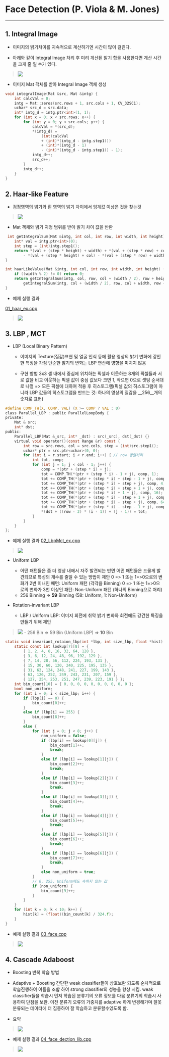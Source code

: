 # Face Detection  (P. Viola & M. Jones)

---
## 1. Integral Image

- 이미지의 밝기차이를 지속적으로 계산하기엔 시간이 많이 걸린다.

- 아래와 같이 Integral Image 처리 후 미리 계산된 밝기 합을 사용한다면 계산 시간을 크게 줄 일 수가 있다.

>  ![ ](/image/intgral.jpg)

- 이미지 Mat 객체를 받아 Integral Image 객체 생성
```c
void integralImage(Mat &src, Mat &intg) {
    int calcVal = 0;
    intg = Mat::zeros(src.rows + 1, src.cols + 1, CV_32SC1);
    uchar* src_d = src.data;
    int* intg_d = intg.ptr<int>(1, 1);
    for (int x = 0; x < src.rows; x++) {
        for (int y = 0; y < src.cols; y++) {
            calcVal = *(src_d);
            *(intg_d) =
                (int)calcVal
                + (int)*(intg_d - intg.step1())
                + (int)*(intg_d - 1)
                - (int)*(intg_d - intg.step1() - 1);
            intg_d++;
            src_d++;
        }
        intg_d++;
    }
}
```

## 2. Haar-like Feature

- 검정영역의 밝기와 흰 영역의 밝기 차이에서 임계값 이상은 것을 찾는것 

> ![ ](/image/haar_feature.jpg)
 
-  Mat 객체와 밝기 지정 범위를 받아 밝기 차이 값을 반환

```c
 int getIntegralSum(Mat &intg, int col, int row, int width, int height) {
    int* val = intg.ptr<int>(0);
    int step = (int)intg.step1();
    return *(val + (step * height) + width) + *(val + (step * row) + col)
        - *(val + (step * height) + col) - *(val + (step * row) + width);
}
```

```c
int haarLikeValue(Mat &intg, int col, int row, int width, int height) {
    if ((width % 2) != 0) return 0;
    return getIntegralSum(intg, col, row, col + (width / 2), row + height) -
        getIntegralSum(intg, col + (width / 2), row, col + width, row + height);
}
```

- 예제 실행 결과

[01_haar_ex.cpp](https://github.com/yellowdo/opencv_haar/blob/master/01_haar_ex.cpp "01_haar_ex.cpp")

>![ ](/image/intg.jpg)


## 3. LBP , MCT
-  LBP (Local Binary Pattern)
	- 이미지의 Texture(질감)표현 및 얼굴 인식 등에 활용
	영상의 밝기 변화에 강인한 특징을 가짐
	단순한 밝기의 변화는 LBP 연산에 영향을 미치지 않음

	- 구현 방법
	3x3 셀 내에서 중심에 위치하는 픽셀과 이웃하는 8개의 픽셀들과 서로 값을 비교
	이웃하는 픽셀 값이 중심 값보다 크면 1, 작으면 0으로 셋팅
	순서대로 나열 => 모든 픽셀에 대하여 적용 후 히스토그램(픽셀 값의 히스토그램이 아니라 LBP 값들의 히스토그램을 만드는 것: 하나의 영상의 질감을 __256__개의 숫자로 표현)

```c
#define COMP_TH(X, COMP, VAL) (X >= COMP ? VAL : 0)
class Parallel_LBP : public ParallelLoopBody {
private:
    Mat & src;
    int* dst;
public:
    Parallel_LBP(Mat &_src, int* _dst) : src(_src), dst(_dst) {}
    virtual void operator()(const Range &r) const {
        int row = src.rows, col = src.cols, step = (int)src.step1();
        uchar* ptr = src.ptr<uchar>(0, 0);
        for (int i = r.start; i < r.end; i++) { // row 병렬처리
            int tot, comp;
            for (int j = 1; j < col - 1; j++) {
                comp = *(ptr + (step * i) + j);
                tot = COMP_TH(*(ptr + (step * i) - 1 + j), comp, 1);
                tot += COMP_TH(*(ptr + (step * i) + step - 1 + j), comp, 2);
                tot += COMP_TH(*(ptr + (step * i) + step + j), comp, 4);
                tot += COMP_TH(*(ptr + (step * i) + step + 1 + j), comp, 8);
                tot += COMP_TH(*(ptr + (step * i) + 1 + j), comp, 16);
                tot += COMP_TH(*(ptr + (step * i) - step + 1 + j), comp, 32);
                tot += COMP_TH(*(ptr + (step * i) - step + j), comp, 64);
                tot += COMP_TH(*(ptr + (step * i) - step - 1 + j), comp, 128);
                *(dst + ((row - 2) * (i - 1)) + (j - 1)) = tot;
            }
        }
    }
};
```

 - 예제 실행 결과
[02_LbpMct_ex.cpp](https://github.com/yellowdo/opencv_haar/blob/master/02_LbpMct_ex.cpp "02_LbpMct_ex.cpp")
> ![ ](/image/LBP.jpg)

- Uniform LBP
	- 어떤 패턴들은 좀 더 영상 내에서 자주 발견되는 반면 어떤 패턴들은 드물게 발견되므로 특성의 개수를 줄일 수 있는 방법이 제안 
	0 => 1 또는 1=>0으로의 변화가 2번 이내인 패턴: Uniform 패턴 (각각을 Binning)
	0 => 1 또는 1=>0으로의 변화가 3번 이상인 패턴: Non-Uniform 패턴 (하나의 Binning으로 처리)
	- 256 Binning => __59__ Binning (58: Uniform, 1: Non-Uniform)

- Rotation-invariant LBP
	- LBP / Uniform LBP: 이미지 회전에 취약
	밝기 변화와 회전에도 강건한 특징을 만들기 위해 제안
> ![ ](/image/riLBP.jpg)
	- 256 Bin => 59 Bin (Uniform LBP) => __10__ Bin

```c
static void invariant_rotaion_lbp(int *lbp, int size_lbp, float *hist) {
    static const int lookup[7][8] = {
        { 1, 2, 4, 8, 16, 32, 64, 128 },
        { 3, 6, 12, 24, 48, 96, 192, 129 },
        { 7, 14, 28, 56, 112, 224, 193, 131 },
        { 15, 30, 60, 120, 240, 225, 195, 135 },
        { 31, 62, 124, 248, 241, 227, 199, 143 },
        { 63, 126, 252, 249, 243, 231, 207, 159 },
        { 127, 254, 253, 251, 247, 239, 223, 191 } };
    int bin_count[10] = { 0, 0, 0, 0, 0, 0, 0, 0, 0, 0 };
    bool non_uniform;
    for (int i = 0; i < size_lbp; i++) {
        if (lbp[i] == 0) {
            bin_count[0]++;
        }
        else if (lbp[i] == 255) {
            bin_count[8]++;
        }
        else {
            for (int j = 0; j < 8; j++) {
                non_uniform = false;
                if (lbp[i] == lookup[0][j]) {
                    bin_count[1]++;
                    break;
                }
                else if (lbp[i] == lookup[1][j]) {
                    bin_count[2]++;
                    break;
                }
                else if (lbp[i] == lookup[2][j]) {
                    bin_count[3]++;
                    break;
                }
                else if (lbp[i] == lookup[3][j]) {
                    bin_count[4]++;
                    break;
                }
                else if (lbp[i] == lookup[4][j]) {
                    bin_count[5]++;
                    break;
                }
                else if (lbp[i] == lookup[5][j]) {
                    bin_count[6]++;
                    break;
                }
                else if (lbp[i] == lookup[6][j]) {
                    bin_count[7]++;
                    break;
                }
                else non_uniform = true;
            }
            // 0, 255, Uniform에도 속하지 않는 값
            if (non_uniform) {
                bin_count[9]++;
            }
        }
    }
    for (int k = 0; k < 10; k++) {
        hist[k] = (float)(bin_count[k] / 324.f);
    }
}
```

- 예제 실행 결과
[03_face.cpp](https://github.com/yellowdo/opencv_haar/blob/master/03_face.cpp "03_face.cpp")
> ![ ](/image/compare.jpg)


## 4. Cascade Adaboost

- Boosting
	반복 학습 방법
	
- Adaptive + Boosting
	간단한 weak classifier들이 상호보완 되도록 순차적으로 학습진행하여 이들을 조합 하여 strong classifier의 성능을 향상 시킴.
	weak classifier들을 학습시 먼저 학습된 분류기의 오류 정보를 다음 분류기의 학습시 사용하여 단점을 보완.
	이전 분류기 오류의 가중치를 adaptive 하게 변경해가며 잘못 분류되는 데이터에 더 집중하여  잘 학습하고 분류할수있도록 함.

- 요약
> ![ ](/image/adaboost.jpg)

- 예제 실행 결과
[04_face_dection_lib.cpp](https://github.com/yellowdo/opencv_haar/blob/master/04_face_dection_lib.cpp "04_face_dection_lib.cpp")
> ![ ](/image/face_dectect.jpg)